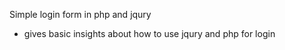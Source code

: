 Simple login form in php and jqury
 - gives basic insights about how to use jqury and php for login
